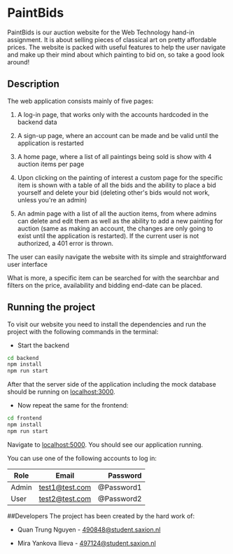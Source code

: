 # PaintBids
PaintBids is our auction website for the Web Technology hand-in assignment. It is about selling pieces of classical art on pretty affordable prices.
The website is packed with useful features to help the user navigate and make up their mind about which painting to bid on, so take a good look around!

## Description
The web application consists mainly of five pages:
 1. A log-in page, that works only with the accounts hardcoded in the backend data 
 2. A sign-up page, where an account can be made and be valid until the application is restarted
 3. A home page, where a list of all paintings being sold is show with 4 auction items per page
 4. Upon clicking on the painting of interest a custom page for the specific item is shown with a table of all the bids and the ability to place a bid yourself and delete your bid
    (deleting other's bids would not work, unless you're an admin)
    
 5. An admin page with a list of all the auction items, from where admins can delete and edit them as well as the ability to add a new painting for auction 
    (same as making an account, the changes are only going to exist until the application is restarted). If the current user is not authorized, a 401 error is thrown.

The user can easily navigate the website with its simple and straightforward user interface

What is more, a specific item can be searched for with the searchbar and filters on the price, availability and bidding end-date can be placed.

## Running the project

To visit our website you need to install the dependencies and run the project with the following commands in the terminal:
 - Start the backend
```bash
cd backend
npm install
npm run start
```
After that the server side of the application including the mock database should be running on [localhost:3000](http://localhost:3000).
 - Now repeat the same for the frontend:
```bash
cd frontend
npm install
npm run start
```

Navigate to [localhost:5000](http://localhost:5000). You should see our application running.

You can use one of the following accounts to log in:

|Role   | Email        | Password |
|-------|:------------:|---------:|
|Admin  |test1@test.com|@Password1|
|User   |test2@test.com|@Password2|

##Developers
The project has been created by the hard work of:

- Quan Trung Nguyen - 490848@student.saxion.nl

- Mira Yankova Ilieva - 497124@student.saxion.nl

